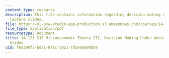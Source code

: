 ```yaml
---
content_type: resource
description: This file contains information regarding decision making under uncertainty
  lecture slides.
file: https://ol-ocw-studio-app-production.s3.amazonaws.com/courses/14-123-microeconomic-theory-iii-spring-2015/f6d298f3bda1071c3021fd5ae8a08bb9_MIT14_123S15_uncertainty.pdf
file_type: application/pdf
resourcetype: Document
title: 14.123 S15 Microeconomic Theory III, Decision Making Under Uncertainty Lecture
  Slides
uid: f6d298f3-bda1-071c-3021-fd5ae8a08bb9
---
```

